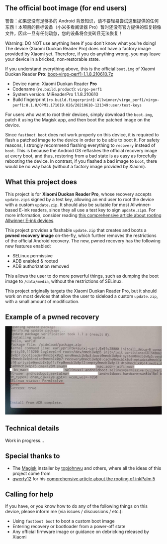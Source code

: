 ## The official boot image (for end users)

警告：如果您没有足够多的 Android 背景知识，请不要轻易尝试这里提供的任何东西！本项目的目标设备（小米多看阅读器 Pro）暂时还没有官方提供的恢复镜像文件，因此一旦有任何疏忽，您的设备将会变砖且无法恢复！

Warning: DO NOT use anything here if you don't know what you're doing! The device (Xiaomi Duokan Reader Pro) does not have a factory image provided by Xiaomi yet. Therefore, if you do anything wrong, you may leave your device in a bricked, non-restorable state.

If you understand everything above, this is the official `boot.img` of Xiaomi Duokan Reader **Pro**: [boot-virgo-perf1-1.1.8.210610.7z](https://github.com/Kazurin-775/duokan-rooter/releases/download/publish/boot-virgo-perf1-1.1.8.210610.7z)

- Device name: Xiaomi Duokan Reader **Pro**
- Codename (`ro.build.product`): `virgo-perf1`
- System version: MiReaderPro 1.1.8.210610
- Build fingerprint (`ro.build.fingerprint`): `Allwinner/virgo_perf1/virgo-perf1:8.1.0/OPM1.171019.026/20210610-121349:user/test-keys`

For users who want to root their devices, simply download the `boot.img`, patch it using the Magisk app, and then boot the patched image on the device.

Since `fastboot boot` does not work properly on this device, it is required to flash a patched image to the device in order to be able to boot it. For safety reasons, I strongly recommend flashing everything to `recovery` instead of `boot`. This is because the Android OS reflashes the official recovery image at every boot, and thus, restoring from a bad state is as easy as forcefully rebooting the device. In contrast, if you flashed a bad image to `boot`, there would be no way back (without a factory image provided by Xiaomi).

## What this project does

This project is for **Xiaomi Duokan Reader Pro**, whose recovery accepts `update.zip`s signed by a test key, allowing an end user to root the device with a custom `update.zip`. It should also be suitable for most Allwinner-based E-ink readers, since they all use a test key to sign `update.zip`s. For more information, consider reading [this comprehensive article about rooting Allwinner E-ink devices](https://github.com/qwerty12/inkPalm-5-EPD105-root).

This project provides a flashable `update.zip` that creates and boots a **pwned recovery image** on-the-fly, which further removes the restrictions of the official Android recovery. The new, pwned recovery has the following new features enabled:

- SELinux permissive
- ADB enabled &amp; rooted
- ADB authorization removed

This allows the user to do more powerful things, such as dumping the boot image to `/data/media`, without the restrictions of SELinux.

This project originally targets the Xiaomi Duokan Reader Pro, but it should work on most devices that allow the user to sideload a custom `update.zip`, with a small amount of modification.

## Example of a pwned recovery

![](images/pwned_recovery.jpg)

## Technical details

Work in progress...

## Special thanks to

- The [Magisk](https://github.com/topjohnwu/Magisk) installer by [topjohnwu](https://github.com/topjohnwu) and others, where all the ideas of this project come from
- [qwerty12](https://github.com/qwerty12) for his [comprehensive article about the rooting of inkPalm 5](https://github.com/qwerty12/inkPalm-5-EPD105-root)

## Calling for help

If you have, or you know how to do any of the following things on this device, please inform me (via issues / discussions / etc.):

- Using `fastboot boot` to boot a custom boot image
- Entering recovery or bootloader from a power-off state
- Any official firmware image or guidance on debricking released by Xiaomi
